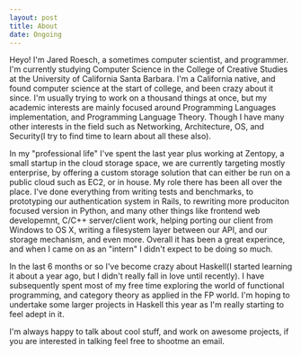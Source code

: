 ```yaml
--- 
layout: post
title: About
date: Ongoing
---
```


Heyo! I'm Jared Roesch, a sometimes computer scientist, and programmer. I'm currently studying 
Computer Science in the College of Creative Studies at the University of California Santa Barbara. 
I'm a California native, and found computer science at the start of college, and been crazy about 
it since. I'm usually trying to work on a thousand things at once, but my academic interests are 
mainly focused around  Programming Languages implementation, and Programming Language Theory. Though 
I have many other interests in the field such as Networking, Architecture, OS, and Security(I try to 
find time to learn about all these also).
 
           
In my "professional life" I've spent the last year plus working at Zentopy, a small startup
in the cloud storage space, we are currently targeting mostly enterprise, by offering a custom storage 
solution that can either be run on a public cloud such as EC2, or in house. My role there has been all 
over the place. I've done everything from writing tests and benchmarks, to prototyping our authentication 
system in Rails, to rewriting more produciton focused version in Python, and many other things like 
frontend web developemnt, C/C++ server/client work, helping porting our client from Windows 
to OS X, writing a filesystem layer between our API, and our storage mechanism, and even more. Overall 
it has been a great experince, and when I came on as an "intern" I didn't expect to be doing so much.         

In the last 6 months or so I've become crazy about Haskell(I started learning it about a year ago,
but I didn't really fall in love until recently). I have subsequently spent most of my free time exploring
the world of functional programming, and category theory as applied in the FP world. I'm hoping to undertake
some larger projects in Haskell this year as I'm really starting to feel adept in it.

I'm always happy to talk about cool stuff, and work on awesome projects, if you are interested in talking 
feel free to shootme an email. 


